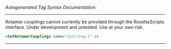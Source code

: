 <!-- THIS IS AN AUTOGENERATED FILE: Don't edit it directly, instead change the schema definition in the code itself. -->

_Autogenerated Tag Syntax Documentation:_

---
Rotamer couplings cannot currently be provided through the RosettaScripts interface. Under development and untested. Use at your own risk.

```xml
<SetRotamerCouplings name="(&string;)" />
```



---
